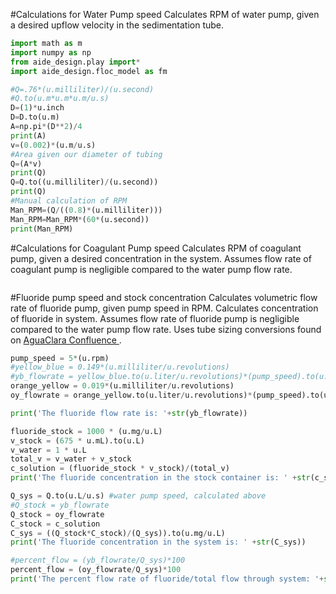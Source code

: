 #Calculations for Water Pump speed
Calculates RPM of water pump, given a desired upflow velocity in the sedimentation tube.

```python
import math as m
import numpy as np
from aide_design.play import*
import aide_design.floc_model as fm

#Q=.76*(u.milliliter)/(u.second)
#Q.to(u.m*u.m*u.m/u.s)
D=(1)*u.inch
D=D.to(u.m)
A=np.pi*(D**2)/4
print(A)
v=(0.002)*(u.m/u.s)
#Area given our diameter of tubing
Q=(A*v)
print(Q)
Q=Q.to((u.milliliter)/(u.second))
print(Q)
#Manual calculation of RPM
Man_RPM=(Q/((0.8)*(u.milliliter)))
Man_RPM=Man_RPM*(60*(u.second))
print(Man_RPM)

```

#Calculations for Coagulant Pump speed
Calculates RPM of coagulant pump, given a desired concentration in the system.
Assumes flow rate of coagulant pump is negligible compared to the water pump flow rate.

```python

```

#Fluoride pump speed and stock concentration
Calculates volumetric flow rate of fluoride pump, given pump speed in RPM.
Calculates concentration of fluoride in system.
Assumes flow rate of fluoride pump is negligible compared to the water pump flow rate.
Uses tube sizing conversions found on [AguaClara Confluence ](https://confluence.cornell.edu/display/AGUACLARA/Auto+Tutorial+for+Peristaltic+Pumps).

```python
pump_speed = 5*(u.rpm)
#yellow_blue = 0.149*(u.milliliter/u.revolutions)
#yb_flowrate = yellow_blue.to(u.liter/u.revolutions)*(pump_speed).to(u.revolutions/u.s)
orange_yellow = 0.019*(u.milliliter/u.revolutions)
oy_flowrate = orange_yellow.to(u.liter/u.revolutions)*(pump_speed).to(u.revolutions/u.s)

print('The fluoride flow rate is: '+str(yb_flowrate))

fluoride_stock = 1000 * (u.mg/u.L)
v_stock = (675 * u.mL).to(u.L)
v_water = 1 * u.L
total_v = v_water + v_stock
c_solution = (fluoride_stock * v_stock)/(total_v)
print('The fluoride concentration in the stock container is: ' +str(c_solution))

Q_sys = Q.to(u.L/u.s) #water pump speed, calculated above
#Q_stock = yb_flowrate
Q_stock = oy_flowrate
C_stock = c_solution
C_sys = ((Q_stock*C_stock)/(Q_sys)).to(u.mg/u.L)
print('The fluoride concentration in the system is: ' +str(C_sys))

#percent_flow = (yb_flowrate/Q_sys)*100
percent_flow = (oy_flowrate/Q_sys)*100
print('The percent flow rate of fluoride/total flow through system: '+str(percent_flow)+' %.')

```
